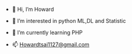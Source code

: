 - 👋 Hi, I’m Howard

- 👀 I’m interested in python ML,DL and Statistic

- 🌱 I’m currently learning PHP

- 📫 Howardtsai1127@gmail.com

<!---
- 👀 I’m interested in ...
- 💞️ I’m looking to collaborate on ...

howard3517/howard3517 is a ✨ special ✨ repository because its `README.md` (this file) appears on your GitHub profile.
You can click the Preview link to take a look at your changes.
--->



